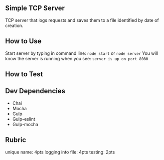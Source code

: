 ## Simple TCP Server
TCP server that logs requests and saves them to a file identified by date of creation.

## How to Use
Start server by typing in command line:
```node start```
or
```node server```
You will know the server is running when you see: ```server is up on port 8080```

## How to Test


## Dev Dependencies
  * Chai
  * Mocha
  * Gulp
  * Gulp-eslint
  * Gulp-mocha

## Rubric
unique name: 4pts
logging into file: 4pts
testing: 2pts
